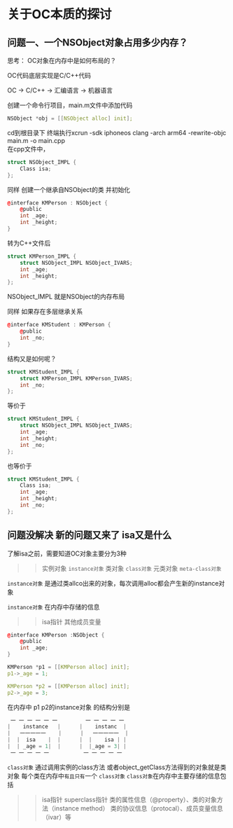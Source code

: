关于OC本质的探讨
==
问题一、一个NSObject对象占用多少内存？
--
 思考： OC对象在内存中是如何布局的？<br> 
 
OC代码底层实现是C/C++代码<br> 

OC ->  C/C++  -> 汇编语言 -> 机器语言<br> 

创建一个命令行项目，main.m文件中添加代码<br> 
```cpp
NSObject *obj = [[NSObject alloc] init]; 
```
cd到根目录下 终端执行xcrun -sdk iphoneos clang -arch arm64 -rewrite-objc main.m -o main.cpp
<br> 
在cpp文件中，<br> 
```cpp
struct NSObject_IMPL {
    Class isa;
}; 
```

同样 创建一个继承自NSObject的类 并初始化<br> 
```cpp
@interface KMPerson : NSObject {
    @public
    int _age;
    int _height; 
}
```
转为C++文件后
```cpp
struct KMPerson_IMPL { 
    struct NSObject_IMPL NSObject_IVARS; 
    int _age;
    int _height;
};
```

NSObject_IMPL 就是NSObject的内存布局<br> 

同样 如果存在多层继承关系
```cpp
@interface KMStudent : KMPerson {
    @public
    int _no;
}
```
结构又是如何呢？
```cpp
struct KMStudent_IMPL {
    struct KMPerson_IMPL KMPerson_IVARS;
    int _no; 
};
```
等价于 
```cpp
struct KMStudent_IMPL {
    struct NSObject_IMPL NSObject_IVARS;
    int _age;
    int _height;
    int _no; 
};
``` 
也等价于
```cpp
struct KMStudent_IMPL {
    Class isa;
    int _age;
    int _height;
    int _no;
};
```

问题没解决 新的问题又来了 isa又是什么
--
了解isa之前，需要知道OC对象主要分为3种
>> 实例对象  `instance对象`
>> 类对象      `class对象`
>> 元类对象   `meta-class对象`

`instance对象` 是通过类allco出来的对象，每次调用alloc都会产生新的instance对象

`instance对象` 在内存中存储的信息
>> isa指针
>>其他成员变量

```cpp
@interface KMPerson :NSObject {
    @public
    int _age;
}

KMPerson *p1 = [[KMPerson alloc] init];
p1->_age = 1;

KMPerson *p2 = [[KMPerson alloc] init];
p2->_age = 3;
```
在内存中 p1 p2的instance对象 的结构分别是

```cpp
 一 一 一 一 一 一         一 一 一 一 一 
|    instance   |      |    instanc  |
|   一一一一一    |      |   一一一一一  |
|  |  isa    |  |      |  |    isa | |
|  | _age = 1|  |      |  |_age = 3| |
 一 一 一 一 一           一 一 一 一 一 
 ```
`class对象`  通过调用实例的class方法 或者object_getClass方法得到的对象就是类对象
每个类在内存中`有且只有`一个 `class对象`
`class对象`在内存中主要存储的信息包括
>>isa指针
>>superclass指针
>>类的属性信息（@property）、类的对象方法（instance method）
>>类的协议信息（protocal）、成员变量信息（ivar）等
